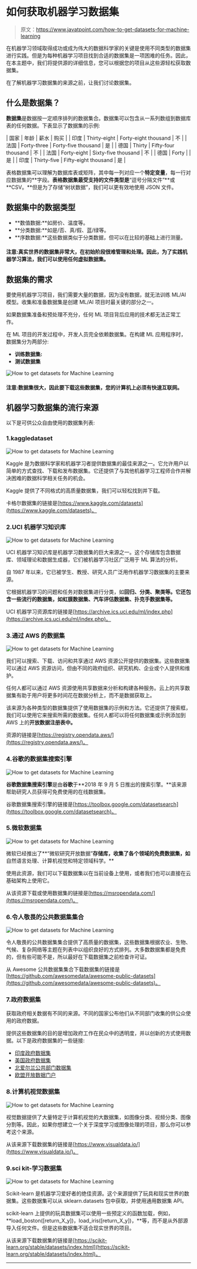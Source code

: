 # 如何获取机器学习数据集

> 原文：<https://www.javatpoint.com/how-to-get-datasets-for-machine-learning>

在机器学习领域取得成功或成为伟大的数据科学家的关键是使用不同类型的数据集进行实践。但是为每种机器学习项目找到合适的数据集是一项困难的任务。因此，在本主题中，我们将提供源的详细信息，您可以根据您的项目从这些源轻松获取数据集。

在了解机器学习数据集的来源之前，让我们讨论数据集。

## 什么是数据集？

**数据集**是数据按一定顺序排列的数据集合。数据集可以包含从一系列数组到数据库表的任何数据。下表显示了数据集的示例:

| 国家 | 年龄 | 薪水 | 购买 |
| 印度 | Thirty-eight | Forty-eight thousand | 不 |
| 法国 | Forty-three | Forty-five thousand | 是 |
| 德国 | Thirty | Fifty-four thousand | 不 |
| 法国 | Forty-eight | Sixty-five thousand | 不 |
| 德国 | Forty |  | 是 |
| 印度 | Thirty-five | Fifty-eight thousand | 是 |

表格数据集可以理解为数据库表或矩阵，其中每一列对应一个**特定变量**，每一行对应数据集的**字段。**表格数据集最受支持的文件类型是**“逗号分隔文件”**或 **CSV。**但是为了存储“树状数据”，我们可以更有效地使用 JSON 文件。

## 数据集中的数据类型

*   **数值数据:**如房价、温度等。
*   **分类数据:**如是/否、真/假、蓝/绿等。
*   **序数数据:**这些数据类似于分类数据，但可以在比较的基础上进行测量。

#### 注意:真实世界的数据集非常大，在初始阶段很难管理和处理。因此，为了实践机器学习算法，我们可以使用任何虚拟数据集。

## 数据集的需求

要使用机器学习项目，我们需要大量的数据，因为没有数据，就无法训练 ML/AI 模型。收集和准备数据集是创建 ML/AI 项目时最关键的部分之一。

如果数据集准备和预处理不充分，任何 ML 项目背后应用的技术都无法正常工作。

在 ML 项目的开发过程中，开发人员完全依赖数据集。在构建 ML 应用程序时，数据集分为两部分:

*   **训练数据集:**
*   **测试数据集**

![How to get datasets for Machine Learning](img/4fa0dfda597a22dacbb5fb0019d2c6dd.png)

#### 注意:数据集很大，因此要下载这些数据集，您的计算机上必须有快速互联网。

## 机器学习数据集的流行来源

以下是可供公众自由使用的数据集列表:

### 1.kaggledataset

![How to get datasets for Machine Learning](img/eac82ddfa4b0329ae553883042124792.png)

Kaggle 是为数据科学家和机器学习者提供数据集的最佳来源之一。它允许用户以简单的方式查找、下载和发布数据集。它还提供了与其他机器学习工程师合作并解决困难的数据科学相关任务的机会。

Kaggle 提供了不同格式的高质量数据集，我们可以轻松找到并下载。

卡格尔数据集的链接是[https://www.kaggle.com/datasets](https://www.kaggle.com/datasets)。

### 2.UCI 机器学习知识库

![How to get datasets for Machine Learning](img/3536620079761f6441347e085aa5d2c0.png)

UCI 机器学习知识库是机器学习数据集的巨大来源之一。这个存储库包含数据库、领域理论和数据生成器，它们被机器学习社区广泛用于 ML 算法的分析。

自 1987 年以来，它已被学生、教授、研究人员广泛用作机器学习数据集的主要来源。

它根据机器学习的问题和任务对数据集进行分类，如**回归、分类、聚类等。**它还包含一些流行的数据集，如**虹膜数据集、汽车评估数据集、扑克手数据集等。**

UCI 机器学习资源库的链接是[https://archive.ics.uci.edu/ml/index.php](https://archive.ics.uci.edu/ml/index.php)。

### 3.通过 AWS 的数据集

![How to get datasets for Machine Learning](img/9aedb10d15287a1dee70966fc71edd92.png)

我们可以搜索、下载、访问和共享通过 AWS 资源公开提供的数据集。这些数据集可以通过 AWS 资源访问，但由不同的政府组织、研究机构、企业或个人提供和维护。

任何人都可以通过 AWS 资源使用共享数据来分析和构建各种服务。云上的共享数据集有助于用户将更多时间花在数据分析上，而不是数据获取上。

该来源为各种类型的数据集提供了使用数据集的示例和方法。它还提供了搜索框，我们可以使用它来搜索所需的数据集。任何人都可以将任何数据集或示例添加到 AWS 上的**开放数据注册表中。**

资源的链接是[https://registry.opendata.aws/](https://registry.opendata.aws/)。

### 4.谷歌的数据集搜索引擎

![How to get datasets for Machine Learning](img/83a85fd2d4ef28381f5c33eb53f5d866.png)

**谷歌数据集搜索引擎**是由**谷歌**于**2018 年 9 月 5 日推出的搜索引擎。**该来源帮助研究人员获得可免费使用的在线数据集。

谷歌数据集搜索引擎的链接是[https://toolbox.google.com/datasetsearch](https://toolbox.google.com/datasetsearch)。

### 5.微软数据集

![How to get datasets for Machine Learning](img/50ddf8a71d5dc3d08d4711ddb53e0342.png)

微软已经推出了**“微软研究开放数据”**存储库，收集了各个领域的免费数据集，如**自然语言处理、计算机视觉和特定领域科学。**

使用此资源，我们可以下载数据集以在当前设备上使用，或者我们也可以直接在云基础架构上使用它。

从该资源下载或使用数据集的链接是[https://msropendata.com/](https://msropendata.com/)。

### 6.令人敬畏的公共数据集集合

![How to get datasets for Machine Learning](img/528cfa245f80714f85dde554a2805d08.png)

令人敬畏的公共数据集集合提供了高质量的数据集，这些数据集根据农业、生物、气候、复杂网络等主题在列表中以组织良好的方式排列。大多数数据集都是免费的，但有些可能不是，所以最好在下载数据集之前检查许可证。

从 Awesome 公共数据集集合下载数据集的链接是[https://github.com/awesomedata/awesome-public-datasets](https://github.com/awesomedata/awesome-public-datasets)。

### 7.政府数据集

获取政府相关数据有不同的来源。不同的国家公布他们从不同部门收集的供公众使用的政府数据。

提供这些数据集的目的是增加政府工作在民众中的透明度，并以创新的方式使用数据。以下是政府数据集的一些链接:

*   [印度政府数据集](https://data.gov.in/)
*   [美国政府数据集](https://www.data.gov/)
*   [北爱尔兰公共部门数据集](https://www.opendatani.gov.uk/)
*   [欧盟开放数据门户](https://data.europa.eu/euodp/data/dataset)

### 8.计算机视觉数据集

![How to get datasets for Machine Learning](img/2263028767a468bed1da96c300fa9a17.png)

视觉数据提供了大量特定于计算机视觉的大数据集，如图像分类、视频分类、图像分割等。因此，如果你想建立一个关于深度学习或图像处理的项目，那么你可以参考这个来源。

从该来源下载数据集的链接是[https://www.visualdata.io/](https://www.visualdata.io/)。

### 9.sci kit-学习数据集

![How to get datasets for Machine Learning](img/62d0b112fbf84189dbb8597d03a5d68d.png)

Scikit-learn 是机器学习爱好者的绝佳资源。这个来源提供了玩具和现实世界的数据集。这些数据集可以从 sklearn.datasets 包中获取，并使用通用数据集 API。

scikit-learn 上提供的玩具数据集可以使用一些预定义的函数加载，例如， **load_boston([return_X_y])，load_iris([return_X_y])，**等，而不是从外部源导入任何文件。但是这些数据集不适合现实世界的项目。

从该来源下载数据集的链接是[https://scikit-learn.org/stable/datasets/index.html](https://scikit-learn.org/stable/datasets/index.html)。

* * *